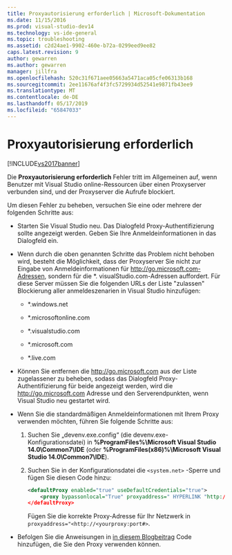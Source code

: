 ```yaml
---
title: Proxyautorisierung erforderlich | Microsoft-Dokumentation
ms.date: 11/15/2016
ms.prod: visual-studio-dev14
ms.technology: vs-ide-general
ms.topic: troubleshooting
ms.assetid: c2d24ae1-9902-460e-b72a-0299eed9ee82
caps.latest.revision: 9
author: gewarren
ms.author: gewarren
manager: jillfra
ms.openlocfilehash: 520c31f671aee05663a5471aca05cfe06313b168
ms.sourcegitcommit: 2ee11676af4f3fc5729934d52541e9871fb43ee9
ms.translationtype: MT
ms.contentlocale: de-DE
ms.lasthandoff: 05/17/2019
ms.locfileid: "65847033"
---
```

# <a name="proxy-authorization-required"></a>Proxyautorisierung erforderlich
[!INCLUDE[vs2017banner](../../includes/vs2017banner.md)]

Die **Proxyautorisierung erforderlich** Fehler tritt im Allgemeinen auf, wenn Benutzer mit Visual Studio online-Ressourcen über einen Proxyserver verbunden sind, und der Proxyserver die Aufrufe blockiert.

Um diesen Fehler zu beheben, versuchen Sie eine oder mehrere der folgenden Schritte aus:

- Starten Sie Visual Studio neu. Das Dialogfeld Proxy-Authentifizierung sollte angezeigt werden. Geben Sie Ihre Anmeldeinformationen in das Dialogfeld ein.

- Wenn durch die oben genannten Schritte das Problem nicht behoben wird, besteht die Möglichkeit, dass der Proxyserver Sie nicht zur Eingabe von Anmeldeinformationen für http://go.microsoft.com-Adressen, sondern für die *. visualStudio.com-Adressen auffordert. Für diese Server müssen Sie die folgenden URLs der Liste "zulassen" Blockierung aller anmeldeszenarien in Visual Studio hinzufügen:

    - *.windows.net

    - *.microsoftonline.com

    - *.visualstudio.com

    - *.microsoft.com

    - *.live.com

- Können Sie entfernen die http://go.microsoft.com aus der Liste zugelassener zu beheben, sodass das Dialogfeld Proxy-Authentifizierung für beide angezeigt werden, wird die http://go.microsoft.com Adresse und den Serverendpunkten, wenn Visual Studio neu gestartet wird.

- Wenn Sie die standardmäßigen Anmeldeinformationen mit Ihrem Proxy verwenden möchten, führen Sie folgende Schritte aus:

   1. Suchen Sie „devenv.exe.config“ (die devenv.exe-Konfigurationsdatei) in **%ProgramFiles%\Microsoft Visual Studio 14.0\Common7\IDE** (oder **%ProgramFiles(x86)%\Microsoft Visual Studio 14.0\Common7\IDE**).

   2. Suchen Sie in der Konfigurationsdatei die `<system.net>` -Sperre und fügen Sie diesen Code hinzu:

      ```xml
      <defaultProxy enabled="true" useDefaultCredentials="true">
          <proxy bypassonlocal="True" proxyaddress=" HYPERLINK "http://<yourproxy:port#" http://<yourproxy:port#>"/>
      </defaultProxy>
      ```

      Fügen Sie die korrekte Proxy-Adresse für Ihr Netzwerk in `proxyaddress="<http://<yourproxy:port#>`.

- Befolgen Sie die Anweisungen in [in diesem Blogbeitrag](http://blogs.msdn.com/b/rido/archive/2010/05/06/how-to-connect-to-tfs-through-authenticated-web-proxy.aspx) Code hinzufügen, die Sie den Proxy verwenden können.
